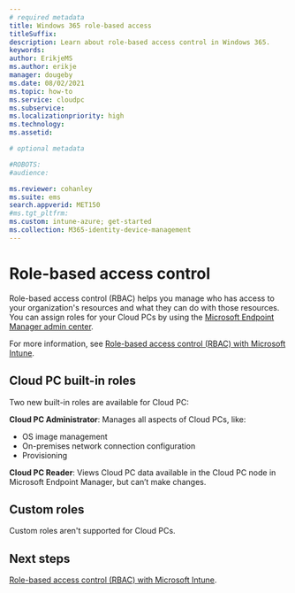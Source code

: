 ```yaml
---
# required metadata
title: Windows 365 role-based access
titleSuffix:
description: Learn about role-based access control in Windows 365.
keywords:
author: ErikjeMS  
ms.author: erikje
manager: dougeby
ms.date: 08/02/2021 
ms.topic: how-to
ms.service: cloudpc
ms.subservice:
ms.localizationpriority: high
ms.technology:
ms.assetid: 

# optional metadata

#ROBOTS:
#audience:

ms.reviewer: cohanley
ms.suite: ems
search.appverid: MET150
#ms.tgt_pltfrm:
ms.custom: intune-azure; get-started
ms.collection: M365-identity-device-management
---
```


# Role-based access control

Role-based access control (RBAC) helps you manage who has access to your organization's resources and what they can do with those resources. You can assign roles for your Cloud PCs by using the [Microsoft Endpoint Manager admin center](https://go.microsoft.com/fwlink/?linkid=2109431).

For more information, see [Role-based access control (RBAC) with Microsoft Intune](/mem/intune/fundamentals/role-based-access-control).

## Cloud PC built-in roles

Two new built-in roles are available for Cloud PC:

**Cloud PC Administrator**: Manages all aspects of Cloud PCs, like:

- OS image management
- On-premises network connection configuration
- Provisioning

**Cloud PC Reader**: Views Cloud PC data available in the Cloud PC node in Microsoft Endpoint Manager, but can’t make changes.

## Custom roles

Custom roles aren't supported for Cloud PCs.

<!-- ########################## -->
## Next steps
[Role-based access control (RBAC) with Microsoft Intune](/mem/intune/fundamentals/role-based-access-control).
